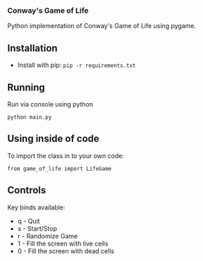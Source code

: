 ### Conway's Game of Life

Python implementation of Conway's Game of Life using pygame.

## Installation

- Install with pip:
`pip -r requirements.txt`

## Running

Run via console using python

`python main.py`

## Using inside of code

To import the class in to your own code:

`from game_of_life import LifeGame`

## Controls

Key binds available:

- q - Quit
- s - Start/Stop 
- r - Randomize Game
- 1 - Fill the screen with live cells
- 0 - Fill the screen with dead cells